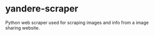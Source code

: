 # yandere-scraper
Python web scraper used for scraping images and info from a image sharing website.
